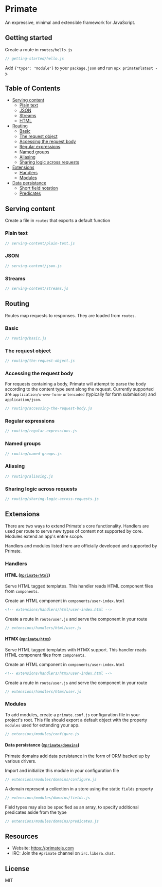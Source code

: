 # Primate 

An expressive, minimal and extensible framework for JavaScript.

## Getting started

Create a route in `routes/hello.js`

```js
// getting-started/hello.js
```

Add `{"type": "module"}` to your `package.json` and run `npx primate@latest -y`.

## Table of Contents

- [Serving content](#serving-content)
  - [Plain text](#plain-text)
  - [JSON](#json)
  - [Streams](#streams)
  - [HTML](#html)
- [Routing](#routing)
  - [Basic](#basic)
  - [The request object](#the-request-object)
  - [Accessing the request body](#accessing-the-request-body)
  - [Regular expressions](#regular-expressions)
  - [Named groups](#named-groups)
  - [Aliasing](#aliasing)
  - [Sharing logic across requests](#sharing-logic-across-requests)
- [Extensions](#extensions)
  - [Handlers](#handlers)
  - [Modules](#modules)
- [Data persistance](#data-persistance)
  - [Short field notation](#short-field-notation)
  - [Predicates](#predicates)

## Serving content

Create a file in `routes` that exports a default function

### Plain text

```js
// serving-content/plain-text.js
```

### JSON

```js
// serving-content/json.js
```

### Streams

```js
// serving-content/streams.js
```

## Routing

Routes map requests to responses. They are loaded from `routes`.

### Basic

```js
// routing/basic.js
```

### The request object

```js
// routing/the-request-object.js
```

### Accessing the request body

For requests containing a body, Primate will attempt to parse the body according
to the content type sent along the request. Currently supported are
`application/x-www-form-urlencoded` (typically for form submission) and
`application/json`.

```js
// routing/accessing-the-request-body.js
```

### Regular expressions

```js
// routing/regular-expressions.js
```

### Named groups

```js
// routing/named-groups.js
```

### Aliasing

```js
// routing/aliasing.js
```

### Sharing logic across requests

```js
// routing/sharing-logic-across-requests.js
```

## Extensions

There are two ways to extend Primate's core functionality. Handlers are used
per route to serve new types of content not supported by core. Modules extend
an app's entire scope.

Handlers and modules listed here are officially developed and supported by
Primate.

### Handlers

#### HTML ([`@primate/html`][primate-html])

Serve HTML tagged templates. This handler reads HTML component files from
`components`.

Create an HTML component in `components/user-index.html`

```html
<!-- extensions/handlers/html/user-index.html -->
```

Create a route in `route/user.js` and serve the component in your route

```js
// extensions/handlers/html/user.js
```

#### HTMX ([`@primate/htmx`][primate-htmx])

Serve HTML tagged templates with HTMX support. This handler reads HTML component
files from `components`.

Create an HTML component in `components/user-index.html`

```html
<!-- extensions/handlers/htmx/user-index.html -->
```

Create a route in `route/user.js` and serve the component in your route

```js
// extensions/handlers/htmx/user.js
```

### Modules

To add modules, create a `primate.conf.js` configuration file in your project's
root. This file should export a default object with the property `modules` used
for extending your app.

```js
// extensions/modules/configure.js
```

#### Data persistance ([`@primate/domains`][primate-domains])

Primate domains add data persistance in the form of ORM backed up by various
drivers.

Import and initialize this module in your configuration file

```js
// extensions/modules/domains/configure.js
```

A domain represent a collection in a store using the static `fields` property

```js
// extensions/modules/domains/fields.js
```

Field types may also be specified as an array, to specify additional predicates
aside from the type

```js
// extensions/modules/domains/predicates.js
```

## Resources

* Website: https://primatejs.com
* IRC: Join the `#primate` channel on `irc.libera.chat`.

## License

MIT

[primate-html]: https://github.com/primatejs/primate-html
[primate-htmx]: https://github.com/primatejs/primate-htmx
[primate-domains]: https://github.com/primatejs/primate-domains
